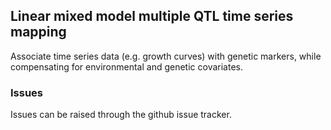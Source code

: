 ## Linear mixed model multiple QTL time series mapping

Associate time series data (e.g. growth curves) with genetic markers, while compensating for environmental and genetic covariates.

### Issues

Issues can be raised through the github issue tracker.
